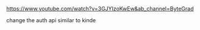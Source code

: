https://www.youtube.com/watch?v=3GJYIzoKwEw&ab_channel=ByteGrad

change the auth api similar to kinde